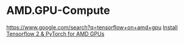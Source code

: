 # AMD.GPU-Compute
https://www.google.com/search?q=tensorflow+on+amd+gpu [Install Tensorflow 2 &amp; PyTorch for AMD GPUs](https://medium.com/analytics-vidhya/install-tensorflow-2-for-amd-gpus-87e8d7aeb812)
